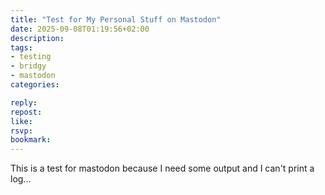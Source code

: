 ```yaml
---
title: "Test for My Personal Stuff on Mastodon"
date: 2025-09-08T01:19:56+02:00
description:
tags:
- testing
- bridgy
- mastodon
categories:

reply:
repost:
like:
rsvp:
bookmark:
---
```


This is a test for mastodon because I need some output and I can't print a log...
